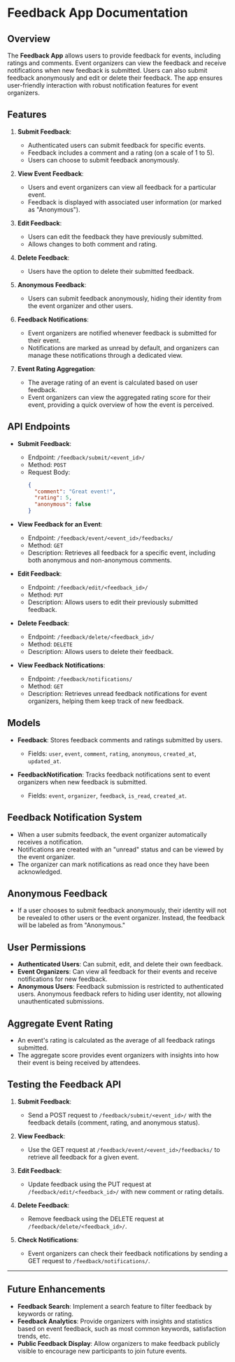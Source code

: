 # Feedback App Documentation

## Overview

The **Feedback App** allows users to provide feedback for events, including ratings and comments. Event organizers can view the feedback and receive notifications when new feedback is submitted. Users can also submit feedback anonymously and edit or delete their feedback. The app ensures user-friendly interaction with robust notification features for event organizers.

## Features

1. **Submit Feedback**: 
   - Authenticated users can submit feedback for specific events.
   - Feedback includes a comment and a rating (on a scale of 1 to 5).
   - Users can choose to submit feedback anonymously.

2. **View Event Feedback**:
   - Users and event organizers can view all feedback for a particular event.
   - Feedback is displayed with associated user information (or marked as "Anonymous").

3. **Edit Feedback**:
   - Users can edit the feedback they have previously submitted.
   - Allows changes to both comment and rating.
   
4. **Delete Feedback**:
   - Users have the option to delete their submitted feedback.

5. **Anonymous Feedback**:
   - Users can submit feedback anonymously, hiding their identity from the event organizer and other users.

6. **Feedback Notifications**:
   - Event organizers are notified whenever feedback is submitted for their event.
   - Notifications are marked as unread by default, and organizers can manage these notifications through a dedicated view.
   
7. **Event Rating Aggregation**:
   - The average rating of an event is calculated based on user feedback.
   - Event organizers can view the aggregated rating score for their event, providing a quick overview of how the event is perceived.

## API Endpoints

- **Submit Feedback**: 
  - Endpoint: `/feedback/submit/<event_id>/`
  - Method: `POST`
  - Request Body: 
    ```json
    {
      "comment": "Great event!",
      "rating": 5,
      "anonymous": false
    }
    ```

- **View Feedback for an Event**: 
  - Endpoint: `/feedback/event/<event_id>/feedbacks/`
  - Method: `GET`
  - Description: Retrieves all feedback for a specific event, including both anonymous and non-anonymous comments.

- **Edit Feedback**:
  - Endpoint: `/feedback/edit/<feedback_id>/`
  - Method: `PUT`
  - Description: Allows users to edit their previously submitted feedback.

- **Delete Feedback**:
  - Endpoint: `/feedback/delete/<feedback_id>/`
  - Method: `DELETE`
  - Description: Allows users to delete their feedback.

- **View Feedback Notifications**:
  - Endpoint: `/feedback/notifications/`
  - Method: `GET`
  - Description: Retrieves unread feedback notifications for event organizers, helping them keep track of new feedback.

## Models

- **Feedback**: Stores feedback comments and ratings submitted by users.
  - Fields: `user`, `event`, `comment`, `rating`, `anonymous`, `created_at`, `updated_at`.

- **FeedbackNotification**: Tracks feedback notifications sent to event organizers when new feedback is submitted.
  - Fields: `event`, `organizer`, `feedback`, `is_read`, `created_at`.

## Feedback Notification System

- When a user submits feedback, the event organizer automatically receives a notification.
- Notifications are created with an "unread" status and can be viewed by the event organizer.
- The organizer can mark notifications as read once they have been acknowledged.

## Anonymous Feedback

- If a user chooses to submit feedback anonymously, their identity will not be revealed to other users or the event organizer. Instead, the feedback will be labeled as from "Anonymous."

## User Permissions

- **Authenticated Users**: Can submit, edit, and delete their own feedback.
- **Event Organizers**: Can view all feedback for their events and receive notifications for new feedback.
- **Anonymous Users**: Feedback submission is restricted to authenticated users. Anonymous feedback refers to hiding user identity, not allowing unauthenticated submissions.

## Aggregate Event Rating

- An event's rating is calculated as the average of all feedback ratings submitted.
- The aggregate score provides event organizers with insights into how their event is being received by attendees.

## Testing the Feedback API

1. **Submit Feedback**:
   - Send a POST request to `/feedback/submit/<event_id>/` with the feedback details (comment, rating, and anonymous status).
   
2. **View Feedback**:
   - Use the GET request at `/feedback/event/<event_id>/feedbacks/` to retrieve all feedback for a given event.

3. **Edit Feedback**:
   - Update feedback using the PUT request at `/feedback/edit/<feedback_id>/` with new comment or rating details.

4. **Delete Feedback**:
   - Remove feedback using the DELETE request at `/feedback/delete/<feedback_id>/`.

5. **Check Notifications**:
   - Event organizers can check their feedback notifications by sending a GET request to `/feedback/notifications/`.

---

## Future Enhancements

- **Feedback Search**: Implement a search feature to filter feedback by keywords or rating.
- **Feedback Analytics**: Provide organizers with insights and statistics based on event feedback, such as most common keywords, satisfaction trends, etc.
- **Public Feedback Display**: Allow organizers to make feedback publicly visible to encourage new participants to join future events.